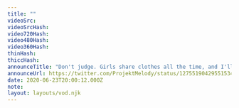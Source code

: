 ```yaml
---
title: ""
videoSrc: 
videoSrcHash: 
video720Hash: 
video480Hash: 
video360Hash: 
thinHash: 
thiccHash: 
announceTitle: "Don't judge. Girls share clothes all the time, and I'll admit it. Melware has some taste UwU"
announceUrl: https://twitter.com/ProjektMelody/status/1275519042955153409
date: 2020-06-23T20:00:12.000Z
note: 
layout: layouts/vod.njk
---
```

